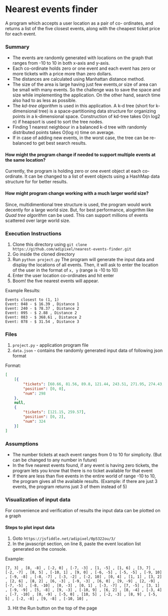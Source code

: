 # Nearest events finder
A program which accepts a user location as a pair of co- ordinates, and returns a list of the five closest events, along with the cheapest ticket price for each event.

### Summary
- The events are randomly generated with locations on the graph that ranges from -10 to 10 in both x-axis and y-axis.
- Each co-ordinate holds zero or one event and each event has zero or more tickets with a price more than zero dollars.
- The distances are calculated using Manhattan distance method.
- The size of the area is large having just few events,or size of area can be small with many events. So the challenge was to save the space and size while implementing the application. On the other hand, search time also had to as less as possible.
- The *kd-tree algorithm* is used in this application. A k-d tree (short for k-dimensional tree) is a space-partitioning data structure for organizing points in a k-dimensional space. Construction of kd-tree takes O(n log2 n) if heapsort is used to sort the tree nodes.
- Finding 1 nearest neighbour in a balanced k-d tree with randomly distributed points takes O(log n) time on average.
- If in case of adding new events, in the worst case, the tree can be re-balanced to get best search results.

#### How might the program change if needed to support multiple events at the same location?
Currently, the program is holding zero or one event object at each co-ordinate. It can be changed to a list of event objects using a HashMap data structure for for better results.

#### How might program change working with a much larger world size?
Since, multidimentional tree structure is used, the program would work decently for a large world size. 
But, for best performance, alogirthm like *Quad tree algorithm* can be used. This can support millions of events scattered over large world size. 

### Execution Instructions
1. Clone this directory using `git clone https://github.com/adipixel/nearest-events-finder.git`
2. Go inside the cloned directory
3. Run `python project.py`
The program will generate the input data and display the locations of all events.
Then, it will ask to enter the location of the user in the format of `x, y` (range is -10 to 10)
4. Enter the user location co-ordinates and hit enter
5. Boom! the five nearest events will appear.

Example Results:
```
Events closest to (1, 1)
Event: 048 - $ 16.39 , Distance 1
Event: 240 - $ 78.37 , Distance 2
Event: 095 - $ 2.88 , Distance 2
Event: 083 - $ 368.61 , Distance 2
Event: 078 - $ 31.54 , Distance 3

```


### Files
1. `project.py` - application program file
2. `data.json` - contains the randomly generated input data of following json format

Format:
```json
[
	[{
		"tickets": [60.66, 81.56, 89.8, 121.44, 243.51, 271.95, 274.43, 312.35],
		"position": [0, 0],
		"num": 298
	},
	null,
	{
		"tickets": [121.15, 259.57],
		"position": [0, 2],
		"num": 324
	}]
]
```

### Assumptions
- The number tickets at each event ranges from 0 to 10 for simplicity. (But can be changed to any number in future)
- In the five nearest events found, if any event is having zero tickets, the program lets you know that there is no ticket available for that event
- If there are less than five events in the entire world of range -10 to 10, the program gives all the available results.
(Example: if there are just 3 events, the program returns just 3 of them instead of 5)


### Visualization of input data
For convenience and verification of results the input data can be plotted on a graph
#### Steps to plot input data
1. Goto `https://jsfiddle.net/adipixel/0p5322ou/3/`
2. In the javascript section, on line 8, paste the event location list generated on the console.

Example:
```
[7, 3] , [8, -8] , [-2, 0] , [-7, -3] , [1, -5] , [1, 6] , [3, 7] , [-2, -7] , [8, 5] , [-10, 1] , [9, 0] , [-6, -5] , [-5, -5] , [-9, 10] , [-9, -8] , [-8, -7] , [-3, -2] , [-2, 10] , [0, 4] , [1, 1] , [3, 2] , [2, 6] , [8, 2] , [6, -3] , [-9, -3] , [6, 0] , [9, -9] , [2, -9] , [-7, -5] , [-8, -10] , [0, -3] , [0, 1] , [-3, -7] , [7, -5] , [3, 1] , [-9, -9] , [5, -8] , [9, -3] , [-10, 9] , [6, 2] , [8, -4] , [-3, 4] , [-7, -10] , [0, -9] , [-5, 0] , [10, 5] , [-2, -3] , [8, 9] , [-5, 5] , [-2, -8] , [9, -8] , [-10, 10] ,
```
3. Hit the Run button on the top of the page



